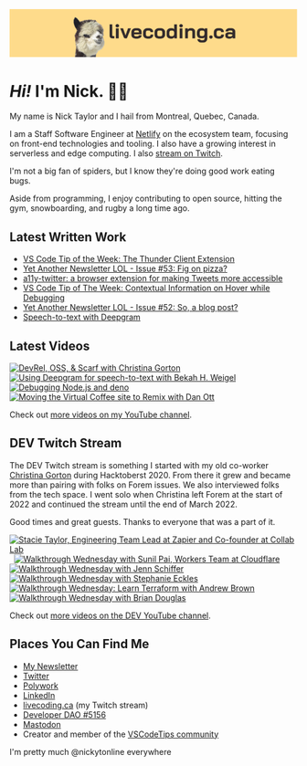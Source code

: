 <a href="https://livecoding.ca" title="livecoding.ca, my Twitch stream"><img src="livecodingdotca-banner.png" alt="An alpaca grinning with the words livecoding.ca beside them" /></a>

# <em>Hi!</em> I'm Nick. 👋🏻

My name is Nick Taylor and I hail from Montreal, Quebec, Canada.

I am a Staff Software Engineer at [Netlify](https://netlify.com/) on the ecosystem team, focusing on front-end technologies and tooling. I also have a growing interest in serverless and edge computing. I also [stream on Twitch](https://livecoding.ca/).

I'm not a big fan of spiders, but I know they're doing good work eating bugs.

Aside from programming, I enjoy contributing to open source, hitting the gym, snowboarding, and rugby a long time ago.

## Latest Written Work

<!-- BLOG-POST-LIST:START -->
- [VS Code Tip of the Week: The Thunder Client Extension](https://community.vscodetips.com/nickytonline/vs-code-tip-of-the-week-the-thunder-client-extension-1k3p)
- [Yet Another Newsletter LOL - Issue #53: Fig on pizza?](https://www.getrevue.co/profile/nickytonline/issues/yet-another-newsletter-lol-issue-53-fig-on-pizza-1241798)
- [a11y-twitter: a browser extension for making Tweets more accessible](https://www.iamdeveloper.com/posts/a11y-twitter-a-browser-extension-for-making-twitter-more-accessible-17kg/)
- [VS Code Tip of The Week: Contextual Information on Hover while Debugging](https://community.vscodetips.com/nickytonline/vs-code-tip-of-the-week-contextual-information-on-hover-f9f)
- [Yet Another Newsletter LOL - Issue #52: So, a blog post?](https://www.getrevue.co/profile/nickytonline/issues/yet-another-newsletter-lol-issue-52-so-a-blog-post-1231268)
- [Speech-to-text with Deepgram](https://www.iamdeveloper.com/posts/speech-to-text-with-deepgram-2b6i/)
<!-- BLOG-POST-LIST:END -->

## Latest Videos

<!-- VIDEO-LIST:START --><div><a href="https://www.youtube.com/watch?v=7N--Ias4p_k" title="DevRel, OSS, & Scarf with Christina Gorton"><img src="https://i4.ytimg.com/vi/7N--Ias4p_k/hqdefault.jpg" alt="DevRel, OSS, & Scarf with Christina Gorton" width="360" height="270" /></a>&nbsp;&nbsp;<a href="https://www.youtube.com/watch?v=tHe2yBLh_Hc" title="Using Deepgram for speech-to-text with Bekah H. Weigel"><img src="https://i1.ytimg.com/vi/tHe2yBLh_Hc/hqdefault.jpg" alt="Using Deepgram for speech-to-text with Bekah H. Weigel" width="360" height="270" /></a>&nbsp;&nbsp;<a href="https://www.youtube.com/watch?v=7dKkcJ6cTpA" title="Debugging Node.js and deno"><img src="https://i4.ytimg.com/vi/7dKkcJ6cTpA/hqdefault.jpg" alt="Debugging Node.js and deno" width="360" height="270" /></a>&nbsp;&nbsp;<a href="https://www.youtube.com/watch?v=IG697qDkvYY" title="Moving the Virtual Coffee site to Remix with Dan Ott"><img src="https://i2.ytimg.com/vi/IG697qDkvYY/hqdefault.jpg" alt="Moving the Virtual Coffee site to Remix with Dan Ott" width="360" height="270" /></a>&nbsp;&nbsp;</div><!-- VIDEO-LIST:END -->

Check out [more videos on my YouTube channel](http://youtube.iamdeveloper.com/).

## DEV Twitch Stream

The DEV Twitch stream is something I started with my old co-worker [Christina Gorton](https://twitter.com/coffeecraftcode) during Hacktoberst 2020. From there it grew and became more than pairing with folks on Forem issues. We also interviewed folks from the tech space. I went solo when Christina left Forem at the start of 2022 and continued the stream until the end of March 2022.

Good times and great guests. Thanks to everyone that was a part of it.

<div>
  <a
    href="https://www.youtube.com/watch?v=cmooRSV4sr8"
    title="Stacie Taylor, Engineering Team Lead at Zapier and Co-founder at Collab Lab"
    ><img
      src="https://i4.ytimg.com/vi/cmooRSV4sr8/hqdefault.jpg"
      alt="Stacie Taylor, Engineering Team Lead at Zapier and Co-founder at Collab Lab"
      width="360"
      height="270" /></a
  >&nbsp;&nbsp;<a
    href="https://www.youtube.com/watch?v=zMEvgvSrPuo"
    title="Walkthrough Wednesday with Sunil Pai, Workers Team at Cloudflare"
    ><img
      src="https://i3.ytimg.com/vi/zMEvgvSrPuo/hqdefault.jpg"
      alt="Walkthrough Wednesday with Sunil Pai, Workers Team at Cloudflare"
      width="360"
      height="270" /></a
  >&nbsp;&nbsp;<a
    href="https://www.youtube.com/watch?v=MWkJFsC9jZo"
    title="Walkthrough Wednesday with Jenn Schiffer"
    ><img
      src="https://i2.ytimg.com/vi/MWkJFsC9jZo/hqdefault.jpg"
      alt="Walkthrough Wednesday with Jenn Schiffer"
      width="360"
      height="270" /></a
  >&nbsp;&nbsp<a
    href="https://www.youtube.com/watch?v=IH2IcYMxab4"
    title="Walkthrough Wednesday with Stephanie Eckles"
    ><img
      src="https://i2.ytimg.com/vi/IH2IcYMxab4/hqdefault.jpg"
      alt="Walkthrough Wednesday with Stephanie Eckles"
      width="360"
      height="270" /></a
  >&nbsp;&nbsp;<a
    href="https://www.youtube.com/watch?v=wHWzxGD_cRk"
    title="Walkthrough Wednesday: Learn Terraform with Andrew Brown"
    ><img
      src="https://i4.ytimg.com/vi/wHWzxGD_cRk/hqdefault.jpg"
      alt="Walkthrough Wednesday: Learn Terraform with Andrew Brown"
      width="360"
      height="270" /></a
  >&nbsp;&nbsp;<a
    href="https://www.youtube.com/watch?v=d1KCS6C4Rus"
    title="Walkthrough Wednesday with Brian Douglas"
    ><img
      src="https://i1.ytimg.com/vi/d1KCS6C4Rus/hqdefault.jpg"
      alt="Walkthrough Wednesday with Brian Douglas"
      width="360"
      height="270" /></a
  >
</div>

Check out [more videos on the DEV YouTube channel](https://www.youtube.com/thepracticaldevteam).

## Places You Can Find Me

- [My Newsletter](https://newsletter.iamdeveloper.com)
- [Twitter](https://twitter.com/nickytonline)
- [Polywork](https://timeline.iamdeveloper.com)
- [LinkedIn](https://www.linkedin.com/in/nickytonline/)
- [livecoding.ca](https://livecoding.ca) (my Twitch stream)
- [Developer DAO #5156](https://opensea.io/assets/0x25ed58c027921e14d86380ea2646e3a1b5c55a8b/5156)
- [Mastodon](https://toot.cafe/@nickytonline)
- Creator and member of the [VSCodeTips community](https://community.vscodetips.com)

I'm pretty much @nickytonline everywhere
